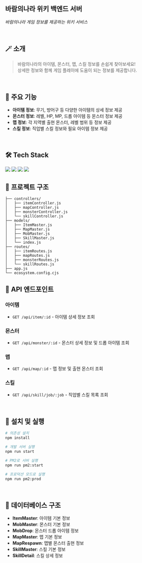 ## 바람의나라 위키 백엔드 서버

_바람의나라 게임 정보를 제공하는 위키 서비스_

<br/>

## 🪄 소개

> 바람의나라의 아이템, 몬스터, 맵, 스킬 정보를 손쉽게 찾아보세요! <br/>
> 상세한 정보와 함께 게임 플레이에 도움이 되는 정보를 제공합니다.

<br/>

## 📱 주요 기능

- **아이템 정보**: 무기, 방어구 등 다양한 아이템의 상세 정보 제공
- **몬스터 정보**: 레벨, HP, MP, 드롭 아이템 등 몬스터 정보 제공
- **맵 정보**: 각 지역별 출현 몬스터, 레벨 범위 등 정보 제공
- **스킬 정보**: 직업별 스킬 정보와 필요 아이템 정보 제공

<br/>

## 🛠 Tech Stack

<img src="https://img.shields.io/badge/Node.js-339933?style=for-the-badge&logo=Node.js&logoColor=white"/>
<img src="https://img.shields.io/badge/Express-000000?style=for-the-badge&logo=Express&logoColor=white"/>
<img src="https://img.shields.io/badge/MySQL-4479A1?style=for-the-badge&logo=MySQL&logoColor=white"/>
<img src="https://img.shields.io/badge/Sequelize-52B0E7?style=for-the-badge&logo=Sequelize&logoColor=white"/>

<br/>

## 📂 프로젝트 구조

```
├── controllers/
│   ├── itemController.js
│   ├── mapController.js
│   ├── monsterController.js
│   └── skillController.js
├── models/
│   ├── ItemMaster.js
│   ├── MapMaster.js
│   ├── MobMaster.js
│   ├── SkillMaster.js
│   └── index.js
├── routes/
│   ├── itemRoutes.js
│   ├── mapRoutes.js
│   ├── monsterRoutes.js
│   └── skillRoutes.js
├── app.js
└── ecosystem.config.cjs
```

## 📌 API 엔드포인트

### 아이템
- `GET /api/item/:id` - 아이템 상세 정보 조회

### 몬스터
- `GET /api/monster/:id` - 몬스터 상세 정보 및 드롭 아이템 조회

### 맵
- `GET /api/map/:id` - 맵 정보 및 출현 몬스터 조회

### 스킬
- `GET /api/skill/job/:job` - 직업별 스킬 목록 조회

<br/>

## 🔧 설치 및 실행

```bash
# 의존성 설치
npm install

# 개발 서버 실행
npm run start

# PM2로 서버 실행
npm run pm2:start

# 프로덕션 모드로 실행
npm run pm2:prod
```

<br/>

## 💾 데이터베이스 구조

- **ItemMaster**: 아이템 기본 정보
- **MobMaster**: 몬스터 기본 정보
- **MobDrop**: 몬스터 드롭 아이템 정보
- **MapMaster**: 맵 기본 정보
- **MapRespawn**: 맵별 몬스터 출현 정보
- **SkillMaster**: 스킬 기본 정보
- **SkillDetail**: 스킬 상세 정보
```
